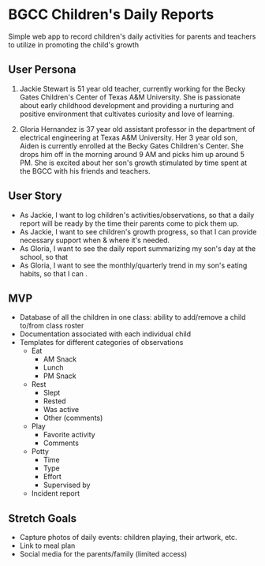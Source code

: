 # BGCC Children's Daily Reports
Simple web app to record children's daily activities for parents and teachers to utilize in promoting the child's growth

## User Persona
1. Jackie Stewart is 51 year old teacher, currently working for the Becky Gates Children's Center of Texas A&M University. She is passionate about early childhood development and providing a nurturing and positive environment that cultivates curiosity and love of learning. 

1. Gloria Hernandez is 37 year old assistant professor in the department of electrical engineering at Texas A&M University. Her 3 year old son, Aiden is currently enrolled at the Becky Gates Children's Center. She drops him off in the morning around 9 AM and picks him up around 5 PM. She is excited about her son's growth stimulated by time spent at the BGCC with his friends and teachers.  

## User Story
* As Jackie, I want to log children's activities/observations, so that a daily report will be ready by the time their parents come to pick them up.
* As Jackie, I want to see children's growth progress, so that I can provide necessary support when & where it's needed.
* As Gloria, I want to see the daily report summarizing my son's day at the school, so that
* As Gloria, I want to see the monthly/quarterly trend in my son's eating habits, so that I can . 

## MVP
* Database of all the children in one class: ability to add/remove a child to/from class roster
* Documentation associated with each individual child
* Templates for different categories of observations
  * Eat
    * AM Snack
    * Lunch
    * PM Snack
  * Rest
    * Slept
    * Rested
    * Was active
    * Other (comments)
  * Play
    * Favorite activity
    * Comments
  * Potty
    * Time
    * Type
    * Effort
    * Supervised by
  * Incident report

## Stretch Goals
* Capture photos of daily events: children playing, their artwork, etc.
* Link to meal plan
* Social media for the parents/family (limited access) 
